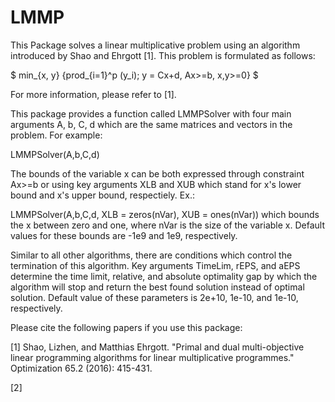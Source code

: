 # LMMP

This Package solves a linear multiplicative problem using an algorithm introduced by Shao and Ehrgott [1]. This problem is formulated as follows:

$ min_{x, y} {prod_{i=1}^p  (y_i); y = Cx+d, Ax>=b, x,y>=0}  $

For more information, please refer to [1]. 

This package provides a function called LMMPSolver with four main arguments A, b, C, d which are the same matrices and vectors in the problem. For example:

LMMPSolver(A,b,C,d)

The bounds of the variable x can be both expressed through constraint Ax>=b or using key arguments XLB and XUB which stand for x's lower bound and x's upper bound, respectiely. Ex.:

LMMPSolver(A,b,C,d, XLB = zeros(nVar), XUB = ones(nVar)) which bounds the x between zero and one, where nVar is the size of the variable x. Default values for these bounds are -1e9 and 1e9, respectively. 

Similar to all other algorithms, there are conditions which control the termination of this algorithm. Key arguments TimeLim, rEPS, and aEPS determine the time limit, relative, and absolute optimality gap by which the algorithm will stop and return the best found solution instead of optimal solution. Default value of these parameters is 2e+10, 1e-10, and 1e-10, respectively. 

Please cite the following papers if you use this package:

[1] Shao, Lizhen, and Matthias Ehrgott. "Primal and dual multi-objective linear programming algorithms for linear multiplicative programmes." Optimization 65.2 (2016): 415-431.

[2]


